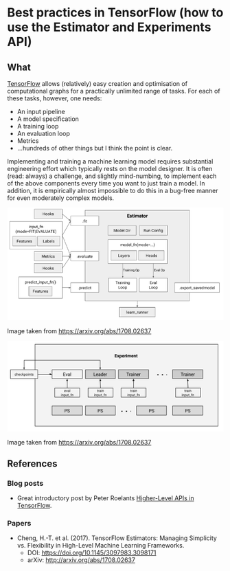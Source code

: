 # Best practices in TensorFlow (how to use the Estimator and Experiments API)

## What

[TensorFlow](https://www.tensorflow.org/) allows (relatively) easy creation and
optimisation of computational graphs for a practically unlimited range of 
tasks. For each of these tasks, however, one needs:

+ An input pipeline
+ A model specification
+ A training loop
+ An evaluation loop
+ Metrics
+ ...hundreds of other things but I think the point is clear.

Implementing and training a machine learning model requires substantial 
engineering effort which typically rests on the model designer. It is often 
(read: always) a challenge, and slightly mind-numbing, to implement each of the 
above components every time you want to just train a model. In addition, it is 
empirically almost impossible to do this in a bug-free manner for even 
moderately complex models.



![estimator](images/estimator.png)

Image taken from https://arxiv.org/abs/1708.02637


![experiment](images/experiment.png)

Image taken from https://arxiv.org/abs/1708.02637


## References

### Blog posts

+ Great introductory post by Peter Roelants [Higher-Level APIs in TensorFlow](https://medium.com/onfido-tech/higher-level-apis-in-tensorflow-67bfb602e6c0).

### Papers

+ Cheng, H.-T. et al. (2017). 
TensorFlow Estimators: Managing Simplicity vs. Flexibility in High-Level Machine Learning Frameworks. 
  + DOI: https://doi.org/10.1145/3097983.3098171 
  + arXiv: http://arxiv.org/abs/1708.02637
